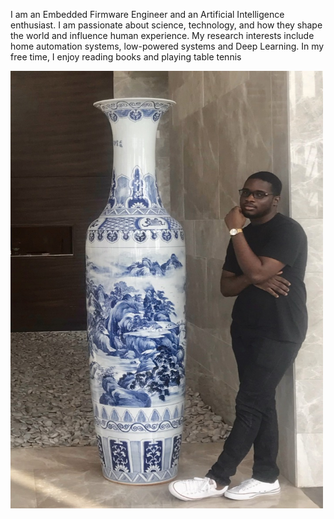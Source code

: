 <!-- <img width="500" height="400" alt="Screenshot 2020-11-21 at 11 06 31 PM" class="center" src="https://user-images.githubusercontent.com/52134849/102813441-17b29880-43c9-11eb-8f33-be0775acdab2.jpeg"> -->

<!-- ![image](https://github.com/olaleyeayoola/olaleyeayoola.github.io/blob/main/ayoola.jpg) -->

I am an Embedded Firmware Engineer and an Artificial Intelligence enthusiast. I am passionate about science, technology, and how they shape the world and influence human experience. My research interests include home automation systems, low-powered systems and Deep Learning. In my free time, I enjoy reading books and playing table tennis

<img width="500" height="700" alt="ayoola.jpg" class="center" src="ayoola.jpg">
